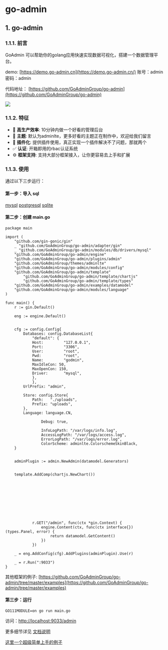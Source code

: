 # go-admin

## 1. go-admin <a id="go-admin"></a>

### 1.1.1. 前言 <a id="&#x524D;&#x8A00;"></a>

GoAdmin 可以帮助你的golang应用快速实现数据可视化，搭建一个数据管理平台。

demo: [https://demo.go-admin.cn](https://demo.go-admin.cn/) 账号：admin 密码：admin

代码地址： [https://github.com/GoAdminGroup/go-admin](https://github.com/GoAdminGroup/go-admin)

![](http://file.go-admin.cn/introduction/interface_2.png)

### 1.1.2. 特征 <a id="&#x7279;&#x5F81;"></a>

* 🚀 **高生产效率**: 10分钟内做一个好看的管理后台
* 🎨 **主题**: 默认为adminlte，更多好看的主题正在制作中，欢迎给我们留言
* 🔢 **插件化**: 提供插件使用，真正实现一个插件解决不了问题，那就两个
* ✅ **认证**: 开箱即用的rbac认证系统
* ⚙️ **框架支持**: 支持大部分框架接入，让你更容易去上手和扩展

### 1.1.3. 使用 <a id="&#x4F7F;&#x7528;"></a>

通过以下三步运行：

#### 第一步：导入 sql <a id="&#x7B2C;&#x4E00;&#x6B65;&#xFF1A;&#x5BFC;&#x5165;-sql"></a>

[mysql](https://raw.githubusercontent.com/GoAdminGroup/go-admin/master/data/admin.sql) [postgresql](https://raw.githubusercontent.com/GoAdminGroup/go-admin/master/data/admin.pgsql) [sqlite](https://raw.githubusercontent.com/GoAdminGroup/go-admin/master/data/admin.db)

#### 第二步：创建 main.go <a id="&#x7B2C;&#x4E8C;&#x6B65;&#xFF1A;&#x521B;&#x5EFA;-maingo"></a>

```text
package main

import (
    "github.com/gin-gonic/gin"
    _ "github.com/GoAdminGroup/go-admin/adapter/gin"
    _ "github.com/GoAdminGroup/go-admin/modules/db/drivers/mysql"
    "github.com/GoAdminGroup/go-admin/engine"
    "github.com/GoAdminGroup/go-admin/plugins/admin"
    "github.com/GoAdminGroup/themes/adminlte"
    "github.com/GoAdminGroup/go-admin/modules/config"
    "github.com/GoAdminGroup/go-admin/template"
        "github.com/GoAdminGroup/go-admin/template/chartjs"
        "github.com/GoAdminGroup/go-admin/template/types"
    "github.com/GoAdminGroup/go-admin/examples/datamodel"
    "github.com/GoAdminGroup/go-admin/modules/language"
)

func main() {
    r := gin.Default()

    eng := engine.Default()

    
    cfg := config.Config{
        Databases: config.DatabaseList{
            "default": {
            Host:         "127.0.0.1",
            Port:         "3306",
            User:         "root",
            Pwd:          "root",
            Name:         "godmin",
            MaxIdleCon: 50,
            MaxOpenCon: 150,
            Driver:       "mysql",
            },
            },
        UrlPrefix: "admin",
        
        Store: config.Store{
            Path:   "./uploads",
            Prefix: "uploads",
        },
        Language: language.CN, 
        
                Debug: true,
                
                InfoLogPath: "/var/logs/info.log",
                AccessLogPath: "/var/logs/access.log",
                ErrorLogPath: "/var/logs/error.log",
                ColorScheme: adminlte.ColorschemeSkinBlack,
    }

        
    adminPlugin := admin.NewAdmin(datamodel.Generators)

    
    template.AddComp(chartjs.NewChart())

    
    
    
    
    
    

    

            r.GET("/admin", func(ctx *gin.Context) {
                engine.Content(ctx, func(ctx interface{}) (types.Panel, error) {
                    return datamodel.GetContent()
                })
            })

    _ = eng.AddConfig(cfg).AddPlugins(adminPlugin).Use(r)

    _ = r.Run(":9033")
}
```

其他框架的例子: [https://github.com/GoAdminGroup/go-admin/tree/master/examples](https://github.com/GoAdminGroup/go-admin/tree/master/examples)

#### 第三步：运行 <a id="&#x7B2C;&#x4E09;&#x6B65;&#xFF1A;&#x8FD0;&#x884C;"></a>

```text
GO111MODULE=on go run main.go
```

访问：[http://localhost:9033/admin](http://localhost:9033/admin)

更多细节详见 [文档说明](http://www.go-admin.cn/docs/#/README)

[这里一个超级简单上手的例子](https://github.com/GoAdminGroup/example)

